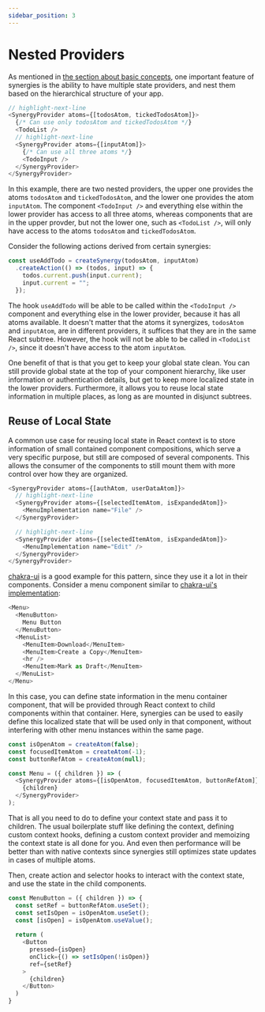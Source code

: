 ```yaml
---
sidebar_position: 3
---
```


# Nested Providers

As mentioned in [the section about basic concepts](docs/guides/basic-concepts), one important
feature of synergies is the ability to have multiple state providers, and nest them based on
the hierarchical structure of your app.

```typescript jsx
// highlight-next-line
<SynergyProvider atoms={[todosAtom, tickedTodosAtom]}>
  {/* Can use only todosAtom and tickedTodosAtom */}
  <TodoList />
  // highlight-next-line
  <SynergyProvider atoms={[inputAtom]}>
    {/* Can use all three atoms */}
    <TodoInput />
  </SynergyProvider>
</SynergyProvider>
```

In this example, there are two nested providers, the upper one provides the atoms `todosAtom` and
`tickedTodosAtom`, and the lower one provides the atom `inputAtom`. The component `<TodoInput />`
and everything else within the lower provider has access to all three atoms, whereas components
that are in the upper provder, but not the lower one, such as `<TodoList />`, will only have access
to the atoms `todosAtom` and `tickedTodosAtom`.

Consider the following actions derived from certain synergies:

```typescript jsx
const useAddTodo = createSynergy(todosAtom, inputAtom)
  .createAction(() => (todos, input) => {
    todos.current.push(input.current);
    input.current = "";
  });
```

The hook `useAddTodo` will be able to be called within the `<TodoInput />` component and everything
else in the lower provider, because it has all atoms available. It doesn't matter that the atoms
it synergizes, `todosAtom` and `inputAtom`, are in different providers, it suffices that they are in
the same React subtree. However, the hook will not be able to be called in `<TodoList />`, since
it doesn't have access to the atom `inputAtom`.

One benefit of that is that you get to keep your global state clean. You can still provide global
state at the top of your component hierarchy, like user information or authentication details,
but get to keep more localized state in the lower providers. Furthermore, it allows you to reuse
local state information in multiple places, as long as are mounted in disjunct subtrees.


## Reuse of Local State

A common use case for reusing local state in React context is to store information of small contained
component compositions, which serve a very specific purpose, but still are composed of several components.
This allows the consumer of the components to still mount them with more control over how they are organized.

```typescript jsx
<SynergyProvider atoms={[authAtom, userDataAtom]}>
  // highlight-next-line
  <SynergyProvider atoms={[selectedItemAtom, isExpandedAtom]}>
    <MenuImplementation name="File" />
  </SynergyProvider>

  // highlight-next-line
  <SynergyProvider atoms={[selectedItemAtom, isExpandedAtom]}>
    <MenuImplementation name="Edit" />
  </SynergyProvider>
</SynergyProvider>
```

[chakra-ui](https://chakra-ui.com/) is a good example for this pattern, since they use it a lot in their
components. Consider a menu component similar to [chakra-ui's implementation](https://chakra-ui.com/docs/components/overlay/menu#usage):

```typescript jsx
<Menu>
  <MenuButton>
    Menu Button
  </MenuButton>
  <MenuList>
    <MenuItem>Download</MenuItem>
    <MenuItem>Create a Copy</MenuItem>
    <hr />
    <MenuItem>Mark as Draft</MenuItem>
  </MenuList>
</Menu>
```

In this case, you can define state information in the menu container component, that will
be provided through React context to child components within that container. Here, synergies
can be used to easily define this localized state that will be used only in that component,
without interfering with other menu instances within the same page.

```typescript jsx
const isOpenAtom = createAtom(false);
const focusedItemAtom = createAtom(-1);
const buttonRefAtom = createAtom(null);
```

```typescript jsx
const Menu = ({ children }) => (
  <SynergyProvider atoms={[isOpenAtom, focusedItemAtom, buttonRefAtom]}>
    {children}
  </SynergyProvider>
);
```

That is all you need to do to define your context state and pass it to children. The usual
boilerplate stuff like defining the context, defining custom context hooks, defining a custom
context provider and memoizing the context state is all done for you. And even then performance
will be better than with native contexts since synergies still optimizes state updates in cases
of multiple atoms. 

Then, create action and selector hooks to interact with the context state, and use the state
in the child components.

```typescript jsx
const MenuButton = ({ children }) => {
  const setRef = buttonRefAtom.useSet();
  const setIsOpen = isOpenAtom.useSet();
  const [isOpen] = isOpenAtom.useValue();
  
  return (
    <Button
      pressed={isOpen}
      onClick={() => setIsOpen(!isOpen)}
      ref={setRef}
    >
      {children}
    </Button>
  )
}
```
